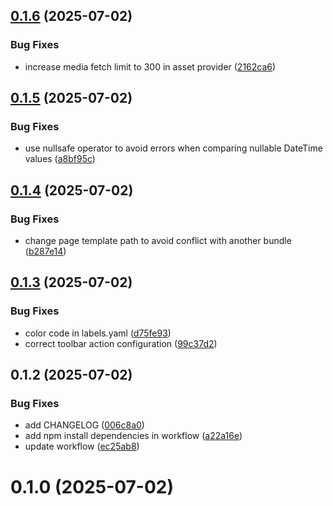 ## [0.1.6](https://github.com/steeven-th/SuluGrapesJsBundle/compare/0.1.5...0.1.6) (2025-07-02)


### Bug Fixes

* increase media fetch limit to 300 in asset provider ([2162ca6](https://github.com/steeven-th/SuluGrapesJsBundle/commit/2162ca6d25feb5f9d06b6b1502fa20f1848d566f))



## [0.1.5](https://github.com/steeven-th/SuluGrapesJsBundle/compare/0.1.4...0.1.5) (2025-07-02)


### Bug Fixes

* use nullsafe operator to avoid errors when comparing nullable DateTime values ([a8bf95c](https://github.com/steeven-th/SuluGrapesJsBundle/commit/a8bf95c65fe6670dcad76745c81d88914a7a2bad))



## [0.1.4](https://github.com/steeven-th/SuluGrapesJsBundle/compare/0.1.3...0.1.4) (2025-07-02)


### Bug Fixes

* change page template path to avoid conflict with another bundle ([b287e14](https://github.com/steeven-th/SuluGrapesJsBundle/commit/b287e14521bccf0b21b9a0cec5c1cb310bba3e06))



## [0.1.3](https://github.com/steeven-th/SuluGrapesJsBundle/compare/0.1.2...0.1.3) (2025-07-02)


### Bug Fixes

* color code in labels.yaml ([d75fe93](https://github.com/steeven-th/SuluGrapesJsBundle/commit/d75fe938532e5d914392490bd665de90a4af2d55))
* correct toolbar action configuration ([99c37d2](https://github.com/steeven-th/SuluGrapesJsBundle/commit/99c37d298d8224e416d6d393debfa27aad1e17e3))



## 0.1.2 (2025-07-02)


### Bug Fixes

* add CHANGELOG ([006c8a0](https://github.com/steeven-th/SuluGrapesJsBundle/commit/006c8a0b482d4e0f2a18dba5b588f34ceb29e7e1))
* add npm install dependencies in workflow ([a22a16e](https://github.com/steeven-th/SuluGrapesJsBundle/commit/a22a16e8faf5c947e7080ceb724fd5c478836426))
* update workflow ([ec25ab8](https://github.com/steeven-th/SuluGrapesJsBundle/commit/ec25ab843e70f6321e1fb78b9995b5b175e3e627))



# 0.1.0 (2025-07-02)



